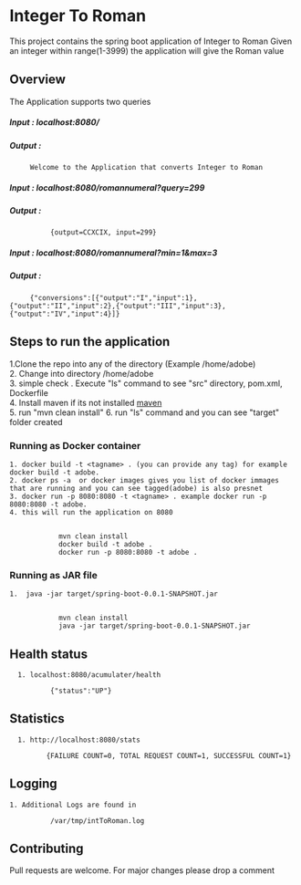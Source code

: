 # Integer To Roman 
This project contains the spring boot application of Integer to Roman 
Given an integer within range(1-3999) the application will give the Roman value 


## Overview
The Application supports two queries 

##### Input : localhost:8080/
##### Output :
         
         Welcome to the Application that converts Integer to Roman
        
##### Input : localhost:8080/romannumeral?query=299  
##### Output :
  
              {output=CCXCIX, input=299}


##### Input : localhost:8080/romannumeral?min=1&max=3
##### Output :
         
         {"conversions":[{"output":"I","input":1},{"output":"II","input":2},{"output":"III","input":3},{"output":"IV","input":4}]}
         

## Steps to run the application 
   1.Clone the repo into any of the directory (Example /home/adobe)  
   2. Change into directory /home/adobe  
   3. simple check . Execute "ls" command to see "src" directory, pom.xml, Dockerfile  
   4. Install maven if its not installed [maven](http://maven.apache.org/install.html)  
   5. run "mvn clean install" 
   6. run "ls" command and you can see "target" folder created 
   

   ### Running as Docker container 
    1. docker build -t <tagname> . (you can provide any tag) for example docker build -t adobe. 
    2. docker ps -a  or docker images gives you list of docker immages that are running and you can see tagged(adobe) is also presnet  
    3. docker run -p 8080:8080 -t <tagname> . example docker run -p 8080:8080 -t adobe.  
    4. this will run the application on 8080  
    
        
                mvn clean install
                docker build -t adobe .
                docker run -p 8080:8080 -t adobe .
      
      
   ### Running as JAR file
    1.  java -jar target/spring-boot-0.0.1-SNAPSHOT.jar  
    
        
                mvn clean install
                java -jar target/spring-boot-0.0.1-SNAPSHOT.jar
        
         
         
 ## Health status 
      1. localhost:8080/acumulater/health
      
              {"status":"UP"}
       
 
## Statistics
      1. http://localhost:8080/stats  
      
             {FAILURE COUNT=0, TOTAL REQUEST COUNT=1, SUCCESSFUL COUNT=1}
      
## Logging
    1. Additional Logs are found in
            
              /var/tmp/intToRoman.log

## Contributing
Pull requests are welcome. For major changes please drop a comment 


